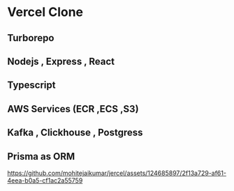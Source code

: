 # Vercel Clone

## Turborepo
## Nodejs , Express , React 
## Typescript
## AWS Services (ECR ,ECS ,S3)
## Kafka , Clickhouse , Postgress 
## Prisma as ORM 


https://github.com/mohitejaikumar/jercel/assets/124685897/2f13a729-af61-4eea-b0a5-cf1ac2a55759


